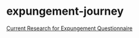 # expungement-journey

[Current Research for Expungement Questionnaire](https://docs.google.com/document/d/1loUTCPfa3-jrXxFkybpb4mpACnOYkXocVZse6gUz5Yg)
